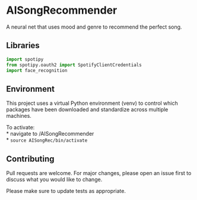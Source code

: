 # AISongRecommender
A neural net that uses mood and genre to recommend the perfect song.

## Libraries

```python
import spotipy
from spotipy.oauth2 import SpotifyClientCredentials
import face_recognition

```

## Environment

This project uses a virtual Python environment (venv) to control which packages 
have been downloaded and standardize across multiple machines.

To activate: <br>
    * navigate to /AISongRecommender <br>
    * ``` source AISongRec/bin/activate ```

## Contributing
Pull requests are welcome. For major changes, please open an issue first to discuss what you would like to change.

Please make sure to update tests as appropriate.


